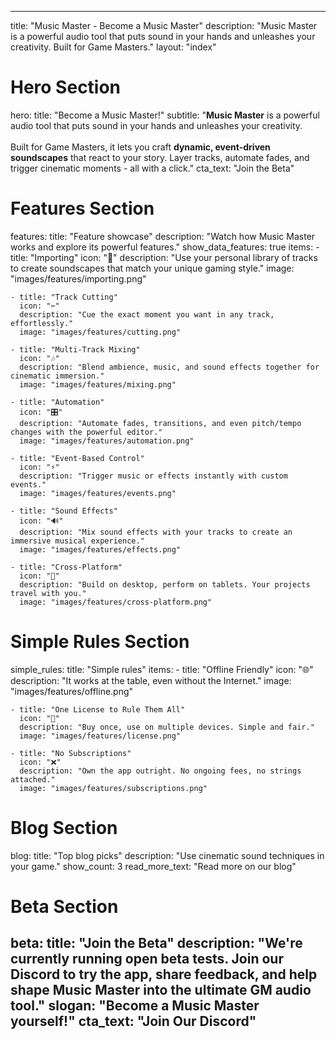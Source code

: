 ﻿---
title: "Music Master - Become a Music Master"
description: "Music Master is a powerful audio tool that puts sound in your hands and unleashes your creativity. Built for Game Masters."
layout: "index"

# Hero Section
hero:
  title: "Become a Music Master!"
  subtitle: "**Music Master** is a powerful audio tool that puts sound in your hands and unleashes your creativity.<br/><br/>Built for Game Masters, it lets you craft **dynamic, event-driven soundscapes** that react to your story. Layer tracks, automate fades, and trigger cinematic moments - all with a click."
  cta_text: "Join the Beta"  

# Features Section
features:
  title: "Feature showcase"
  description: "Watch how Music Master works and explore its powerful features."
  show_data_features: true
  items:
    - title: "Importing"
      icon: "📁"
      description: "Use your personal library of tracks to create soundscapes that match your unique gaming style."
      image: "images/features/importing.png"
    
    - title: "Track Cutting"
      icon: "✂️"
      description: "Cue the exact moment you want in any track, effortlessly."
      image: "images/features/cutting.png"
    
    - title: "Multi-Track Mixing"
      icon: "🎶"
      description: "Blend ambience, music, and sound effects together for cinematic immersion."
      image: "images/features/mixing.png"
    
    - title: "Automation"
      icon: "🎛️"
      description: "Automate fades, transitions, and even pitch/tempo changes with the powerful editor."
      image: "images/features/automation.png"
    
    - title: "Event-Based Control"
      icon: "⚡"
      description: "Trigger music or effects instantly with custom events."
      image: "images/features/events.png"
    
    - title: "Sound Effects"
      icon: "🔊"
      description: "Mix sound effects with your tracks to create an immersive musical experience."
      image: "images/features/effects.png"

    - title: "Cross-Platform"
      icon: "📱"
      description: "Build on desktop, perform on tablets. Your projects travel with you."
      image: "images/features/cross-platform.png"

# Simple Rules Section
simple_rules:
  title: "Simple rules"
  items:
    - title: "Offline Friendly"
      icon: "🌐"
      description: "It works at the table, even without the Internet."
      image: "images/features/offline.png"
    
    - title: "One License to Rule Them All"
      icon: "💍"
      description: "Buy once, use on multiple devices. Simple and fair."
      image: "images/features/license.png"
    
    - title: "No Subscriptions"
      icon: "❌"
      description: "Own the app outright. No ongoing fees, no strings attached."
      image: "images/features/subscriptions.png"

# Blog Section
blog:
  title: "Top blog picks"
  description: "Use cinematic sound techniques in your game."
  show_count: 3
  read_more_text: "Read more on our blog"

# Beta Section
beta:
  title: "Join the Beta"
  description: "We're currently running open beta tests. Join our Discord to try the app, share feedback, and help shape Music Master into the ultimate GM audio tool."
  slogan: "Become a Music Master yourself!"
  cta_text: "Join Our Discord"  
------